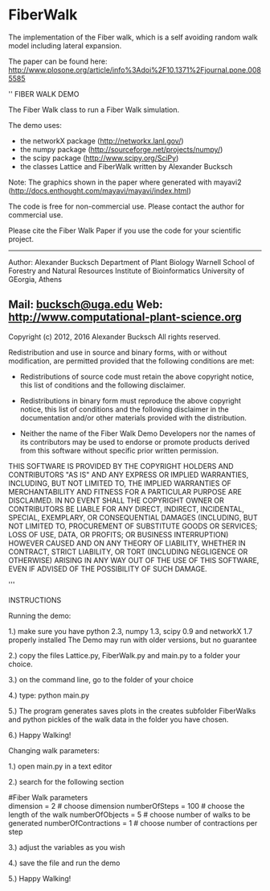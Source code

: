 FiberWalk
=========

The implementation of the Fiber walk, which is a self avoiding random walk model including lateral expansion.

The paper can be found here: http://www.plosone.org/article/info%3Adoi%2F10.1371%2Fjournal.pone.0085585

''
FIBER WALK DEMO

The Fiber Walk class to run a Fiber Walk simulation.

The demo uses:
- the networkX package (http://networkx.lanl.gov/)
- the numpy package (http://sourceforge.net/projects/numpy/)
- the scipy package (http://www.scipy.org/SciPy)
- the classes Lattice and FiberWalk written by Alexander Bucksch

Note: The graphics shown in the paper where generated with mayavi2
(http://docs.enthought.com/mayavi/mayavi/index.html)

The code is free for non-commercial use.
Please contact the author for commercial use.

Please cite the Fiber Walk Paper if you use the code for your scientific project.

-------------------------------------------------------------------------------------------
Author: Alexander Bucksch
Department of Plant Biology
Warnell School of Forestry and Natural Resources
Institute of Bioinformatics
University of GEorgia, Athens

Mail: bucksch@uga.edu
Web: http://www.computational-plant-science.org
-------------------------------------------------------------------------------------------

Copyright (c) 2012, 2016 Alexander Bucksch
All rights reserved.

Redistribution and use in source and binary forms, with or without
modification, are permitted provided that the following conditions are
met:

  * Redistributions of source code must retain the above copyright
    notice, this list of conditions and the following disclaimer.

  * Redistributions in binary form must reproduce the above
    copyright notice, this list of conditions and the following
    disclaimer in the documentation and/or other materials provided
    with the distribution.

  * Neither the name of the Fiber Walk Demo Developers nor the names of its
    contributors may be used to endorse or promote products derived
    from this software without specific prior written permission.

THIS SOFTWARE IS PROVIDED BY THE COPYRIGHT HOLDERS AND CONTRIBUTORS
"AS IS" AND ANY EXPRESS OR IMPLIED WARRANTIES, INCLUDING, BUT NOT
LIMITED TO, THE IMPLIED WARRANTIES OF MERCHANTABILITY AND FITNESS FOR
A PARTICULAR PURPOSE ARE DISCLAIMED. IN NO EVENT SHALL THE COPYRIGHT
OWNER OR CONTRIBUTORS BE LIABLE FOR ANY DIRECT, INDIRECT, INCIDENTAL,
SPECIAL, EXEMPLARY, OR CONSEQUENTIAL DAMAGES (INCLUDING, BUT NOT
LIMITED TO, PROCUREMENT OF SUBSTITUTE GOODS OR SERVICES; LOSS OF USE,
DATA, OR PROFITS; OR BUSINESS INTERRUPTION) HOWEVER CAUSED AND ON ANY
THEORY OF LIABILITY, WHETHER IN CONTRACT, STRICT LIABILITY, OR TORT
(INCLUDING NEGLIGENCE OR OTHERWISE) ARISING IN ANY WAY OUT OF THE USE
OF THIS SOFTWARE, EVEN IF ADVISED OF THE POSSIBILITY OF SUCH DAMAGE.

'''


INSTRUCTIONS

Running the demo:

1.) make sure you have python 2.3, numpy 1.3, scipy 0.9 and networkX 1.7 properly installed
The Demo may run with older versions, but no guarantee 

2.) copy the files Lattice.py, FiberWalk.py and main.py to a folder your choice.

3.) on the command line, go to the folder of your choice

4.) type: python main.py

5.) The program generates saves plots in the creates subfolder FiberWalks and python pickles of the walk data in the folder you have chosen.

6.) Happy Walking!

Changing walk parameters:

1.) open main.py in a text editor

2.) search for the following section

#Fiber Walk parameters    
dimension = 2 # choose dimension
numberOfSteps = 100 # choose the length of the walk
numberOfObjects = 5 # choose number of walks to be generated
numberOfContractions = 1 # choose number of contractions per step

3.) adjust the variables as you wish

4.) save the file and run the demo

5.) Happy Walking!
